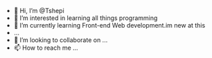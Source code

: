 - 👋 Hi, I’m @Tshepi
- 👀 I’m interested in learning all things programming
- 🌱 I’m currently learning Front-end Web development.im new at this
- ...
- 💞️ I’m looking to collaborate on ...
- 📫 How to reach me ...

<!---
Tsh3py/Tsh3py is a ✨ special ✨ repository because its `README.md` (this file) appears on your GitHub profile.
You can click the Preview link to take a look at your changes.
--->
